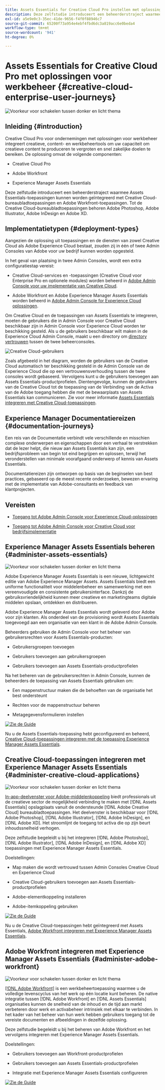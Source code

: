 ```yaml
---
title: Assets Essentials for Creative Cloud Pro instellen met oplossingen voor werkbeheer
description: Deze zelfstudie introduceert een beheerderstraject waarmee Assets Essentials-toepassingen kunnen worden geïntegreerd met Creative Cloud-bureaubladtoepassingen en Adobe Workfront-toepassingen. Tot de Creative Cloud-bureaubladtoepassingen behoren Adobe Photoshop, Adobe Illustrator, Adobe InDesign en Adobe XD.
exl-id: a5e9e0c3-35ec-41de-9656-f4f0f88946c7
source-git-commit: 65200f73a954e4ebf4fbd6dc3a819acc6e0beda4
workflow-type: tm+mt
source-wordcount: '941'
ht-degree: 0%

---
```


# Assets Essentials for Creative Cloud Pro met oplossingen voor werkbeheer {#creative-cloud-enterprise-user-journeys}

![Voorkeur voor schakelen tussen donker en licht thema](assets/cce-next-banner-landing-page.png)

## Inleiding {#introduction}

Creative Cloud Pro voor ondernemingen met oplossingen voor werkbeheer integreert creatieve, content- en werkbeheertools om uw capaciteit om creatieve content te produceren te vergroten en snel zakelijke doelen te bereiken. De oplossing omvat de volgende componenten:

* Creative Cloud Pro

* Adobe Workfront

* Experience Manager Assets Essentials

Deze zelfstudie introduceert een beheerderstraject waarmee Assets Essentials-toepassingen kunnen worden geïntegreerd met Creative Cloud-bureaubladtoepassingen en Adobe Workfront-toepassingen. Tot de Creative Cloud-bureaubladtoepassingen behoren Adobe Photoshop, Adobe Illustrator, Adobe InDesign en Adobe XD.

## Implementatietypen {#deployment-types}

Aangezien de oplossing uit toepassingen en de diensten van zowel Creative Cloud als Adobe Experience Cloud bestaat, zouden zij in één of twee Admin Consoles van Adobe voor uw bedrijf kunnen worden opgesteld.

In het geval van plaatsing in twee Admin Consoles, wordt een extra configuratiestap vereist:

* Creative Cloud-services en -toepassingen (Creative Cloud voor Enterprise Pro en optionele modules) worden beheerd in [Adobe Admin Console voor uw implementatie van Creative Cloud](https://chl-author-preview.corp.adobe.com/content/help/en/enterprise/admin-guide.html).

* Adobe Workfront en Adobe Experience Manager Assets Essentials worden beheerd in [Adobe Admin Console for Experience Cloud oplossingen](https://experienceleague.adobe.com/docs/core-services/interface/administration/admin-getting-started.html).

Om Creative Cloud en de toepassingen van Assets Essentials te integreren, moeten de gebruikers die in Admin Console voor Creative Cloud beschikbaar zijn in Admin Console voor Experience Cloud worden ter beschikking gesteld. Als u de gebruikers beschikbaar wilt maken in de Experience Cloud Admin Console, maakt u een directory om [directory vertrouwen](https://helpx.adobe.com/enterprise/using/set-up-identity.html#directory-trusting) tussen de twee beheerconsoles.

![Creative Cloud-gebruikers](assets/creative-cloud-users.svg)

Zoals afgebeeld in het diagram, worden de gebruikers van de Creative Cloud automatisch ter beschikking gesteld in de Admin Console van de Experience Cloud die op een vertrouwensverhouding tussen de twee consoles wordt gebaseerd. Vervolgens kunt u de gebruikers toevoegen aan Assets Essentials-productprofielen. Dientengevolge, kunnen de gebruikers van de Creative Cloud tot de toepassing van de Verbinding van de Activa van de Adobe toegang hebben die met de bewaarplaats van Assets Essentials kan communiceren. Zie voor meer informatie [Assets Essentials integreren met Creative Cloud-toepassingen](integrate-with-creative-cloud.md).

## Experience Manager Documentatiereizen {#documentation-journeys}

Een reis van de Documentatie verbindt vele verschillende en misschien complexe onderwerpen en eigenschappen door een verhaal te verstrekken dat de lezer helpt, die nieuw aan Assets Essentials kan zijn, een bedrijfsprobleem van begin tot eind begrijpen en oplossen, terwijl het veronderstellen van minimale voorafgaand onderwerp of kennis van Assets Essentials.

Documentatiereizen zijn ontworpen op basis van de beginselen van best practices, gebaseerd op de meest recente onderzoeken, bewezen ervaring met de implementatie van Adobe-consultants en feedback van klantprojecten.

## Vereisten

* [Toegang tot Adobe Admin Console voor Experience Cloud-oplossingen](https://experienceleague.adobe.com/docs/core-services/interface/administration/admin-getting-started.html)

* [Toegang tot Adobe Admin Console voor Creative Cloud voor bedrijfsimplementatie](https://helpx.adobe.com/enterprise/admin-guide.html)

## Experience Manager Assets Essentials beheren {#administer-assets-essentials}

![Voorkeur voor schakelen tussen donker en licht thema](assets/cce-assets.png)

Adobe Experience Manager Assets Essentials is een nieuwe, lichtgewicht editie van Adobe Experience Manager Assets. Assets Essentials biedt een uniforme functionaliteit voor middelenbeheer en samenwerking met een vereenvoudigde en consistente gebruikersinterface. Dankzij de gebruiksvriendelijkheid kunnen meer creatieve en marketingteams digitale middelen opslaan, ontdekken en distribueren.

Adobe Experience Manager Assets Essentials wordt geleverd door Adobe voor zijn klanten. Als onderdeel van de provisioning wordt Assets Essentials toegevoegd aan een organisatie van een klant in de Adobe Admin Console.

Beheerders gebruiken de Admin Console voor het beheer van gebruikersrechten voor Assets Essentials-producten:

* Gebruikersgroepen toevoegen

* Gebruikers toevoegen aan gebruikersgroepen

* Gebruikers toevoegen aan Assets Essentials-productprofielen

Na het beheren van de gebruikersrechten in Admin Console, kunnen de beheerders de toepassing van Assets Essentials gebruiken om:

* Een mappenstructuur maken die de behoeften van de organisatie het best ondersteunt

* Rechten voor de mappenstructuur beheren

* Metagegevensformulieren instellen

[![Zie de Guide](https://helpx.adobe.com/content/dam/help/en/marketing-cloud/how-to/digital-foundation/_jcr_content/main-pars/image_1250343773/see-the-guide-sm.png)](deploy-administer.md)

Nu u de Assets Essentials-toepassing hebt geconfigureerd en beheerd, [Creative Cloud-toepassingen integreren met de toepassing Experience Manager Assets Essentials](integrate-with-creative-cloud.md).

## Creative Cloud-toepassingen integreren met Experience Manager Assets Essentials {#administer-creative-cloud-applications}

![Voorkeur voor schakelen tussen donker en licht thema](assets/cce-creative-cloud.png)

[In-app-deelvenster voor Adobe-middelenkoppeling](https://www.adobe.com/creativecloud/business/enterprise/adobe-asset-link.html) biedt professionals uit de creatieve sector de mogelijkheid verbinding te maken met [!DNL Assets Essentials] opslagplaats vanuit de ondersteunde [!DNL Adobe Creative Cloud] bureaubladtoepassingen. Het deelvenster is beschikbaar voor [!DNL Adobe Photoshop], [!DNL Adobe Illustrator], [!DNL Adobe InDesign], en [!DNL Adobe XD]. Het stroomlijnt de toegang tot activa die op zijn beurt inhoudssnelheid verhogen.

Deze zelfstudie begeleidt u bij het integreren [!DNL Adobe Photoshop], [!DNL Adobe Illustrator], [!DNL Adobe InDesign], en [!DNL Adobe XD] toepassingen met Experience Manager Assets Essentials.

Doelstellingen:

* Map maken die wordt vertrouwd tussen Admin Consoles Creative Cloud en Experience Cloud

* Creative Cloud-gebruikers toevoegen aan Assets Essentials-productprofielen

* Adobe-elementkoppeling installeren

* Adobe-itemkoppeling gebruiken

[![Zie de Guide](https://helpx.adobe.com/content/dam/help/en/marketing-cloud/how-to/digital-foundation/_jcr_content/main-pars/image_1250343773/see-the-guide-sm.png)](integrate-with-creative-cloud.md)

Nu u de Creative Cloud-toepassingen hebt geïntegreerd met Assets Essentials, [Adobe Workfront integreren met Experience Manager Assets Essentials](integrate-with-workfront.md).

## Adobe Workfront integreren met Experience Manager Assets Essentials {#administer-adobe-workfront}

![Voorkeur voor schakelen tussen donker en licht thema](assets/cce-workfront.png)

[[!DNL Adobe Workfront]](https://www.workfront.com/) is een werkbeheertoepassing waarmee u de volledige levenscyclus van het werk op één locatie kunt beheren. De native integratie tussen [!DNL Adobe Workfront] en [!DNL Assets Essentials] organisaties kunnen de snelheid van de inhoud en de tijd aan markt verbeteren door werk en activabeheer intrinsiek met elkaar te verbinden. In het kader van het beheer van hun werk hebben gebruikers toegang tot de vereiste documenten en afbeeldingen in dezelfde oplossing.

Deze zelfstudie begeleidt u bij het beheren van Adobe Workfront en het vervolgens integreren met Experience Manager Assets Essentials.

Doelstellingen:

* Gebruikers toevoegen aan Workfront-productprofielen

* Gebruikers toevoegen aan Assets Essentials-productprofielen

* Integratie met Experience Manager Assets Essentials configureren

[![Zie de Guide](https://helpx.adobe.com/content/dam/help/en/marketing-cloud/how-to/digital-foundation/_jcr_content/main-pars/image_1250343773/see-the-guide-sm.png)](integrate-with-workfront.md)
